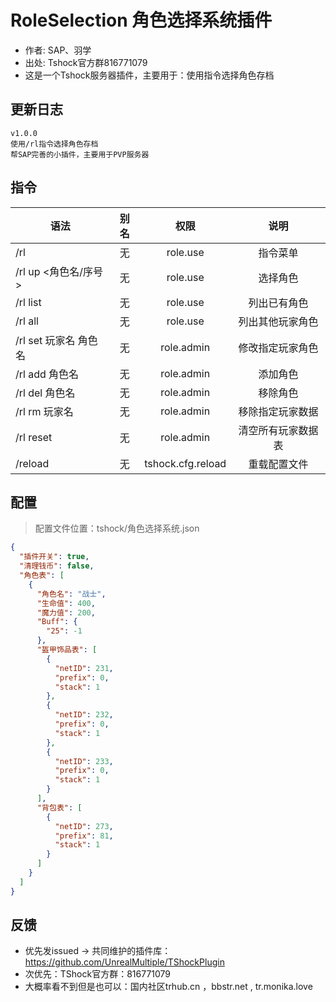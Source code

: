 # RoleSelection 角色选择系统插件

- 作者: SAP、羽学
- 出处: Tshock官方群816771079
- 这是一个Tshock服务器插件，主要用于：使用指令选择角色存档

## 更新日志

```
v1.0.0
使用/rl指令选择角色存档
帮SAP完善的小插件，主要用于PVP服务器
```

## 指令

| 语法                             | 别名  |       权限       |                   说明                   |
| -------------------------------- | :---: | :--------------: | :--------------------------------------: |
| /rl  | 无 |   role.use    |    指令菜单    |
| /rl up <角色名/序号> | 无 |   role.use    |    选择角色    |
| /rl list | 无 |   role.use    |    列出已有角色    |
| /rl all | 无 |   role.use    |    列出其他玩家角色    |
| /rl set 玩家名 角色名 | 无 |   role.admin    |    修改指定玩家角色    |
| /rl add 角色名 | 无 |   role.admin    |    添加角色    |
| /rl del 角色名 | 无 |   role.admin    |    移除角色    |
| /rl rm 玩家名 | 无 |   role.admin    |    移除指定玩家数据    |
| /rl reset | 无 |   role.admin    |    清空所有玩家数据表    |
| /reload  | 无 |   tshock.cfg.reload    |    重载配置文件    |

## 配置
> 配置文件位置：tshock/角色选择系统.json
```json
{
  "插件开关": true,
  "清理钱币": false,
  "角色表": [
    {
      "角色名": "战士",
      "生命值": 400,
      "魔力值": 200,
      "Buff": {
        "25": -1
      },
      "盔甲饰品表": [
        {
          "netID": 231,
          "prefix": 0,
          "stack": 1
        },
        {
          "netID": 232,
          "prefix": 0,
          "stack": 1
        },
        {
          "netID": 233,
          "prefix": 0,
          "stack": 1
        }
      ],
      "背包表": [
        {
          "netID": 273,
          "prefix": 81,
          "stack": 1
        }
      ]
    }
  ]
}
```
## 反馈
- 优先发issued -> 共同维护的插件库：https://github.com/UnrealMultiple/TShockPlugin
- 次优先：TShock官方群：816771079
- 大概率看不到但是也可以：国内社区trhub.cn ，bbstr.net , tr.monika.love